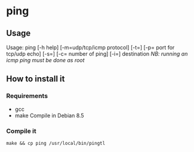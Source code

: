 # ping

## Usage
Usage: ping [-h help] [-m=udp/tcp/icmp protocol] [-t=<timeout in ms>]
            [-p=<port> port for tcp/udp echo] [-s=<payload size>]
            [-c=<count> number of ping] [-i=<interval between ping in s>] destination
*NB: running an icmp ping must be done as root*


## How to install it
### Requirements
- gcc
- make
Compile in Debian 8.5
### Compile it
```
make && cp ping /usr/local/bin/pingtl


